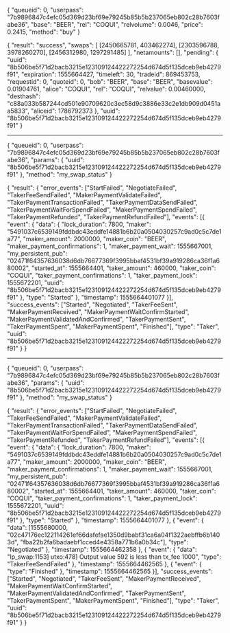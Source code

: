 {
	"queueid": 0,
	"userpass": "7b9896847c4efc05d369d23bf69e79245b85b5b237065eb802c28b7603fabe36",
	"base": "BEER",
	"rel": "COQUI",
	"relvolume": 0.0046,
	"price": 0.2415,
	"method": "buy"
}

{
	"result": "success",
	"swaps": [
		[2450665781, 403462274],
		[2303596788, 3978260270],
		[2456312980, 1297291485]
	],
	"netamounts": [],
	"pending": {
		"uuid": "8b506be5f71d2bacb3215e123109124422272254d674d5f135dceb9eb4279f91",
		"expiration": 1555664427,
		"timeleft": 30,
		"tradeid": 869453753,
		"requestid": 0,
		"quoteid": 0,
		"bob": "BEER",
		"base": "BEER",
		"basevalue": 0.01904761,
		"alice": "COQUI",
		"rel": "COQUI",
		"relvalue": 0.00460000,
		"desthash": "c88a033b587244cd501e90709620c3ec58d9c3886e33c2e1db909d0451aa5833",
		"aliceid": 1786792373
	},
	"uuid": "8b506be5f71d2bacb3215e123109124422272254d674d5f135dceb9eb4279f91"
}

---

{
	"queueid": 0,
	"userpass": "7b9896847c4efc05d369d23bf69e79245b85b5b237065eb802c28b7603fabe36",
	"params": {
		"uuid": "8b506be5f71d2bacb3215e123109124422272254d674d5f135dceb9eb4279f91"
	},
	"method": "my_swap_status"
}

{
	"result": {
		"error_events": ["StartFailed", "NegotiateFailed", "TakerFeeSendFailed", "MakerPaymentValidateFailed", "TakerPaymentTransactionFailed", "TakerPaymentDataSendFailed", "TakerPaymentWaitForSpendFailed", "MakerPaymentSpendFailed", "TakerPaymentRefunded", "TakerPaymentRefundFailed"],
		"events": [{
			"event": {
				"data": {
					"lock_duration": 7800,
					"maker": "5491037c6539149fddbdc43eddfe14881b6b20a0504030257c9ad0c5c7de1a77",
					"maker_amount": 2000000,
					"maker_coin": "BEER",
					"maker_payment_confirmations": 1,
					"maker_payment_wait": 1555667001,
					"my_persistent_pub": "02471f64357636038d6db76677369f3995bbaf4531bf39a919286ca36f1a680002",
					"started_at": 1555664401,
					"taker_amount": 460000,
					"taker_coin": "COQUI",
					"taker_payment_confirmations": 1,
					"taker_payment_lock": 1555672201,
					"uuid": "8b506be5f71d2bacb3215e123109124422272254d674d5f135dceb9eb4279f91"
				},
				"type": "Started"
			},
			"timestamp": 1555664401077
		}],
		"success_events": ["Started", "Negotiated", "TakerFeeSent", "MakerPaymentReceived", "MakerPaymentWaitConfirmStarted", "MakerPaymentValidatedAndConfirmed", "TakerPaymentSent", "TakerPaymentSpent", "MakerPaymentSpent", "Finished"],
		"type": "Taker",
		"uuid": "8b506be5f71d2bacb3215e123109124422272254d674d5f135dceb9eb4279f91"
	}
}

----

{
	"queueid": 0,
	"userpass": "7b9896847c4efc05d369d23bf69e79245b85b5b237065eb802c28b7603fabe36",
	"params": {
		"uuid": "8b506be5f71d2bacb3215e123109124422272254d674d5f135dceb9eb4279f91"
	},
	"method": "my_swap_status"
}

{
	"result": {
		"error_events": ["StartFailed", "NegotiateFailed", "TakerFeeSendFailed", "MakerPaymentValidateFailed", "TakerPaymentTransactionFailed", "TakerPaymentDataSendFailed", "TakerPaymentWaitForSpendFailed", "MakerPaymentSpendFailed", "TakerPaymentRefunded", "TakerPaymentRefundFailed"],
		"events": [{
			"event": {
				"data": {
					"lock_duration": 7800,
					"maker": "5491037c6539149fddbdc43eddfe14881b6b20a0504030257c9ad0c5c7de1a77",
					"maker_amount": 2000000,
					"maker_coin": "BEER",
					"maker_payment_confirmations": 1,
					"maker_payment_wait": 1555667001,
					"my_persistent_pub": "02471f64357636038d6db76677369f3995bbaf4531bf39a919286ca36f1a680002",
					"started_at": 1555664401,
					"taker_amount": 460000,
					"taker_coin": "COQUI",
					"taker_payment_confirmations": 1,
					"taker_payment_lock": 1555672201,
					"uuid": "8b506be5f71d2bacb3215e123109124422272254d674d5f135dceb9eb4279f91"
				},
				"type": "Started"
			},
			"timestamp": 1555664401077
		}, {
			"event": {
				"data": [1555680000, "02c47176ec122114261ef66dafefae1350d9babf31ca6a04f1322aebffb6b1403d", "fba22b2fa6badaebf1cced4e4358a771b6a0b34c"],
				"type": "Negotiated"
			},
			"timestamp": 1555664462358
		}, {
			"event": {
				"data": "lp_swap:1153] utxo:478] Output value 592 is less than tx_fee 1000",
				"type": "TakerFeeSendFailed"
			},
			"timestamp": 1555664462565
		}, {
			"event": {
				"type": "Finished"
			},
			"timestamp": 1555664462565
		}],
		"success_events": ["Started", "Negotiated", "TakerFeeSent", "MakerPaymentReceived", "MakerPaymentWaitConfirmStarted", "MakerPaymentValidatedAndConfirmed", "TakerPaymentSent", "TakerPaymentSpent", "MakerPaymentSpent", "Finished"],
		"type": "Taker",
		"uuid": "8b506be5f71d2bacb3215e123109124422272254d674d5f135dceb9eb4279f91"
	}
}

